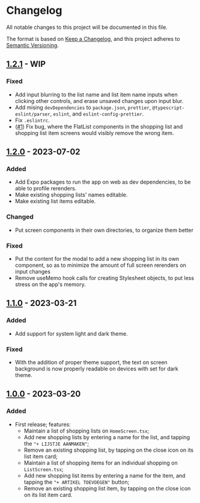 # Changelog

All notable changes to this project will be documented in this file.

The format is based on [Keep a Changelog](https://keepachangelog.com/en/1.0.0/), and this project adheres to [Semantic Versioning](https://semver.org/spec/v2.0.0.html).

## [1.2.1] - WIP

### Fixed

-	Add input blurring to the list name and list item name inputs when clicking other controls, and erase unsaved changes upon input blur.	
-	Add mising `devDependencies` to `package.json`, `prettier`, `@typescript-eslint/parser`, `eslint`, and `eslint-config-prettier`.
-	Fix `.eslintrc`.
-   ([#1]) Fix bug, where the FlatList components in the shopping list and shopping list item screens would visibly remove the wrong item.

## [1.2.0] - 2023-07-02

### Added

-   Add Expo packages to run the app on web as dev dependencies, to be able to profile rerenders.
-   Make existing shopping lists' names editable.
-   Make existing list items editable.

### Changed

-   Put screen components in their own directories, to organize them better

### Fixed

-   Put the content for the modal to add a new shopping list in its own component, so as to minimize the amount of full screen rerenders on input changes
-   Remove useMemo hook calls for creating Stylesheet objects, to put less stress on the app's memory.

## [1.1.0] - 2023-03-21

### Added

-   Add support for system light and dark theme.

### Fixed

-   With the addition of proper theme support, the text on screen background is now properly readable on devices with set for dark theme.

## [1.0.0] - 2023-03-20

### Added

-   First release; features:
    -   Maintain a list of shopping lists on `HomeScreen.tsx`;
    -   Add new shopping lists by entering a name for the list, and tapping the `"+ LIJSTJE AANMAKEN"`;
    -   Remove an existing shopping list, by tapping on the close icon on its list item card;
    -   Maintain a list of shopping items for an individual shopping on `ListScreen.tsx`;
    -   Add new shopping list items by entering a name for the item, and tapping the `"+ ARTIKEL TOEVOEGEN"` button;
    -   Remove an existing shopping list item, by tapping on the close icon on its list item card.

[1.2.1]: https://github.com/BenMerken/moms-shopping-list/compare/v1.2.0...v1.2.1
[1.2.0]: https://github.com/BenMerken/moms-shopping-list/compare/v1.1.0...v1.2.0
[1.1.0]: https://github.com/BenMerken/moms-shopping-list/compare/v1.0.0...v1.1.0
[1.0.0]: https://github.com/BenMerken/moms-shopping-list/releases/tag/v1.0.0
[#1]: https://github.com/BenMerken/moms-shopping-list/issues/1
